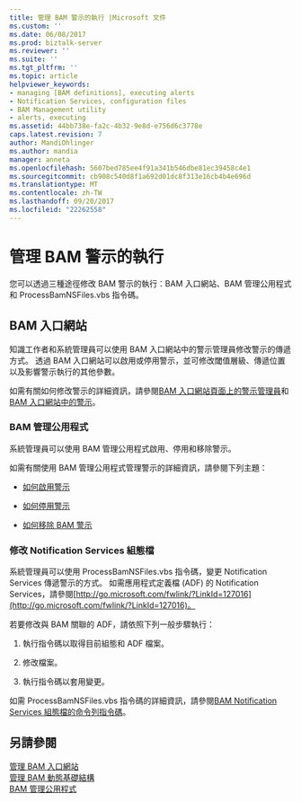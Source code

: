 ```yaml
---
title: 管理 BAM 警示的執行 |Microsoft 文件
ms.custom: ''
ms.date: 06/08/2017
ms.prod: biztalk-server
ms.reviewer: ''
ms.suite: ''
ms.tgt_pltfrm: ''
ms.topic: article
helpviewer_keywords:
- managing [BAM definitions], executing alerts
- Notification Services, configuration files
- BAM Management utility
- alerts, executing
ms.assetid: 44bb738e-fa2c-4b32-9e8d-e756d6c3778e
caps.latest.revision: 7
author: MandiOhlinger
ms.author: mandia
manager: anneta
ms.openlocfilehash: 5607bed785ee4f91a341b546dbe81ec39458c4e1
ms.sourcegitcommit: cb908c540d8f1a692d01dc8f313e16cb4b4e696d
ms.translationtype: MT
ms.contentlocale: zh-TW
ms.lasthandoff: 09/20/2017
ms.locfileid: "22262558"
---
```

# <a name="managing-bam-alert-execution"></a>管理 BAM 警示的執行
您可以透過三種途徑修改 BAM 警示的執行：BAM 入口網站、BAM 管理公用程式和 ProcessBamNSFiles.vbs 指令碼。  
  
## <a name="bam-portal"></a>BAM 入口網站  
 知識工作者和系統管理員可以使用 BAM 入口網站中的警示管理員修改警示的傳遞方式。 透過 BAM 入口網站可以啟用或停用警示，並可修改閾值層級、傳遞位置以及影響警示執行的其他參數。  
  
 如需有關如何修改警示的詳細資訊，請參閱[BAM 入口網站頁面上的警示管理員](../core/alert-manager-on-the-bam-portal-page.md)和[BAM 入口網站中的警示](../core/alerts-in-the-bam-portal.md)。  
  
### <a name="bam-management-utility"></a>BAM 管理公用程式  
 系統管理員可以使用 BAM 管理公用程式啟用、停用和移除警示。  
  
 如需有關使用 BAM 管理公用程式管理警示的詳細資訊，請參閱下列主題：  
  
-   [如何啟用警示](../core/how-to-enable-alerts.md) 
  
-   [如何停用警示](../core/how-to-disable-alerts.md)  
  
-   [如何移除 BAM 警示](../core/how-to-remove-bam-alerts.md)  
  
### <a name="modifying-notification-services-configuration-files"></a>修改 Notification Services 組態檔  
 系統管理員可以使用 ProcessBamNSFiles.vbs 指令碼，變更 Notification Services 傳遞警示的方式。 如需應用程式定義檔 (ADF) 的 Notification Services，請參閱[http://go.microsoft.com/fwlink/?LinkId=127016](http://go.microsoft.com/fwlink/?LinkId=127016)。  
  
 若要修改與 BAM 關聯的 ADF，請依照下列一般步驟執行：  
  
1.  執行指令碼以取得目前組態和 ADF 檔案。  
  
2.  修改檔案。  
  
3.  執行指令碼以套用變更。  
  
 如需 ProcessBamNSFiles.vbs 指令碼的詳細資訊，請參閱[BAM Notification Services 組態檔的命令列指令碼](../core/bam-command-line-script-for-notification-services-configuration-files.md)。  
  
## <a name="see-also"></a>另請參閱  
 [管理 BAM 入口網站](../core/managing-the-bam-portal.md)   
 [管理 BAM 動態基礎結構](../core/managing-the-bam-dynamic-infrastructure.md)   
 [BAM 管理公用程式](../core/bam-management-utility.md)